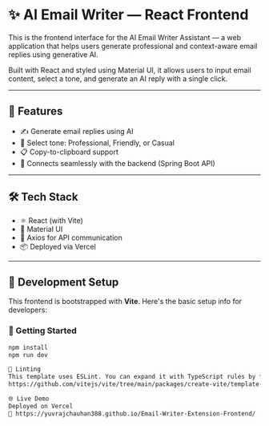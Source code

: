 # ✨ AI Email Writer — React Frontend

This is the frontend interface for the AI Email Writer Assistant — a web application that helps users generate professional and context-aware email replies using generative AI.

Built with React and styled using Material UI, it allows users to input email content, select a tone, and generate an AI reply with a single click.

---

## 🚀 Features

- ✍️ Generate email replies using AI
- 🎨 Select tone: Professional, Friendly, or Casual
- 📋 Copy-to-clipboard support
- 🔁 Connects seamlessly with the backend (Spring Boot API)

---

## 🛠️ Tech Stack

- ⚛️ React (with Vite)
- 🎨 Material UI
- 🔗 Axios for API communication
- 📦 Deployed via Vercel

---

## 🧪 Development Setup

This frontend is bootstrapped with **Vite**. Here's the basic setup info for developers:

### 🔧 Getting Started

```bash
npm install
npm run dev

🔧 Linting
This template uses ESLint. You can expand it with TypeScript rules by following the official TS Vite template:
https://github.com/vitejs/vite/tree/main/packages/create-vite/template-react-ts

🌐 Live Demo
Deployed on Vercel
🔗 https://yuvrajchauhan388.github.io/Email-Writer-Extension-Frontend/

